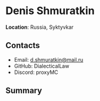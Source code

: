 # Denis Shmuratkin

**Location**: Russia, Syktyvkar

## Contacts

* Email: d.shmuratkin@mail.ru
* GitHub: DialecticalLaw
* Discord: proxyMC

## Summary

